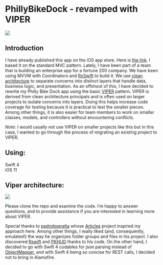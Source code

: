 # PhillyBikeDock - revamped with VIPER

<a href="https://publicdomainvectors.org/en/free-clipart/Blue-snake-vector-image/6694.html"><img src="https://i.imgur.com/FQKPyB8.png"></a>

## Introduction
I have already published this app on the iOS app store. Here is <a href="https://itunes.apple.com/us/app/philly-bike-dock/id999216710?mt=8">the link</a>. I based it on the standard MVC pattern. Lately, I have been part of a team that is building an enterprise app for a fortune 200 company. We have been using MVVM with Coordinators and <a href="https://github.com/ReactiveX/RxSwift">RxSwift</a> to build it. We use <a href="https://8thlight.com/blog/uncle-bob/2012/08/13/the-clean-architecture.html">clean architecture</a> to separate concerns into distinct layers that handle data, business logic, and presentation. As an offshoot of this, I have decided to rewrite my Philly Bike Dock app using the basic <a href="https://www.objc.io/issues/13-architecture/viper/">VIPER</a> pattern. VIPER is derived from clean architecture principals and is often used on larger projects to isolate concerns into layers. Doing this helps increase code coverage for testing because it is practical to test the smaller pieces. Among other things, it is also easier for team members to work on smaller classes, models, and controllers without encountering conflicts. 

<i>Note:</i>
I would usually not use VIPER on smaller projects like this but in this case, I wanted to go through the process of migrating an existing project to VIPER.

## Using:
Swift 4<br>
iOS 11

## Viper architecture:
<a href="https://www.objc.io/issues/13-architecture/viper/"><img src="https://cdn-images-1.medium.com/max/800/1*0pN3BNTXfwKbf08lhwutag.png"></a>



Please clone the repo and examine the code. I’m happy to answer questions, and to provide assistance if you are interested in learning more about VIPER.

Special thanks to <a href="https://github.com/pedrohperalta">pedrohperalta</a> whose <a href="https://github.com/pedrohperalta/Articles-iOS-VIPER">Articles</a> project inspired my approach here. Among other things, I really liked (and, consequently, emulated!) the way he organizes folder groups and files in his project. I also discovered <a target="_blank" href="https://github.com/mac-cain13/R.swift">Rswift</a> and <a target="_blank" href="https://github.com/pkluz/PKHUD">PKHUD</a> thanks to his code. On the other hand, I decided to go with Swift 4 codables for json parsing instead of <a target="_blank" href="https://cocoapods.org/pods/ObjectMapper">ObjectMapper</a>, and with Swift 4 being so concise for REST calls, I decided not to bring in Alamofire.
